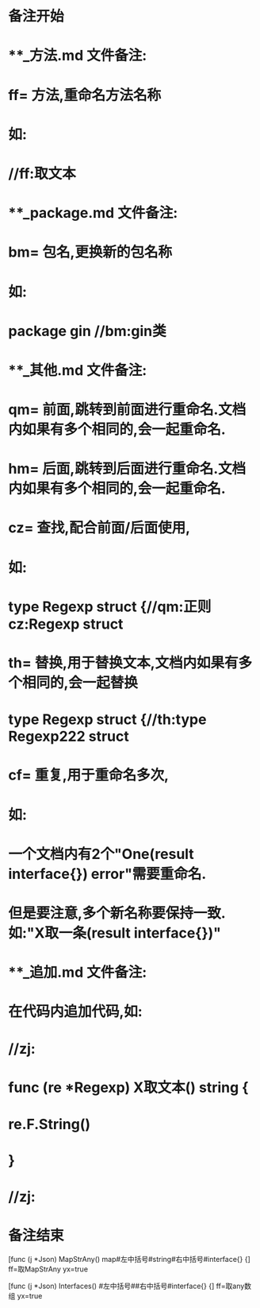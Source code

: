 # 备注开始
# **_方法.md 文件备注:
# ff= 方法,重命名方法名称
# 如:
# //ff:取文本

# **_package.md 文件备注:
# bm= 包名,更换新的包名称 
# 如: 
# package gin //bm:gin类

# **_其他.md 文件备注:
# qm= 前面,跳转到前面进行重命名.文档内如果有多个相同的,会一起重命名.
# hm= 后面,跳转到后面进行重命名.文档内如果有多个相同的,会一起重命名.
# cz= 查找,配合前面/后面使用,
# 如:
# type Regexp struct {//qm:正则 cz:Regexp struct
#
# th= 替换,用于替换文本,文档内如果有多个相同的,会一起替换
# type Regexp struct {//th:type Regexp222 struct
#
# cf= 重复,用于重命名多次,
# 如: 
# 一个文档内有2个"One(result interface{}) error"需要重命名.
# 但是要注意,多个新名称要保持一致. 如:"X取一条(result interface{})"

# **_追加.md 文件备注:
# 在代码内追加代码,如:
# //zj:
# func (re *Regexp) X取文本() string { 
#    re.F.String()
# }
# //zj:
# 备注结束

[func (j *Json) MapStrAny() map#左中括号#string#右中括号#interface{} {]
ff=取MapStrAny
yx=true

[func (j *Json) Interfaces() #左中括号##右中括号#interface{} {]
ff=取any数组
yx=true
